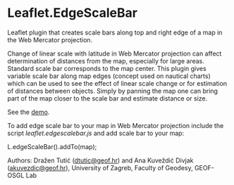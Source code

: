 # Leaflet.EdgeScaleBar
Leaflet plugin that creates scale bars along top and right edge of a map in the Web Mercator projection.

Change of linear scale with latitude in Web Mercator projection can affect determination of distances from the map, especially for large areas. Standard scale bar corresponds to the map center. This plugin gives variable scale bar along map edges (concept used on nautical charts) which can be used to see the effect of linear scale change or for estimation of distances between objects. Simply by panning the map one can bring part of the map closer to the scale bar and estimate distance or size.

See the [demo](http://geof-osgl.github.io/Leaflet.EdgeScaleBar/).

To add edge scale bar to your map in Web Mercator projection include the script *leaflet.edgescalebar.js* and add scale bar to your map:

L.edgeScaleBar().addTo(map);

Authors: Dražen Tutić (dtutic@geof.hr) and Ana Kuveždić Divjak (akuvezdic@geof.hr), University of Zagreb, Faculty of Geodesy, GEOF-OSGL Lab
